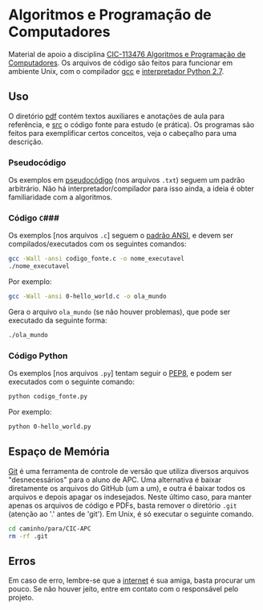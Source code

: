 Algoritmos e Programação de Computadores
========================================

Material de apoio a disciplina [CIC-113476 Algoritmos e Programação de Computadores](http://aprender.ead.unb.br/course/view.php?id=2482). Os arquivos de código são feitos para funcionar em ambiente Unix, com o compilador [gcc](http://gcc.gnu.org/) e [interpretador Python 2.7](http://wiki.python.org.br/InicieSe).

Uso
---

O diretório [pdf](pdf) contém textos auxiliares e anotações de aula para referência, e [src](src) o código fonte para estudo (e prática). Os programas são feitos para exemplificar certos conceitos, veja o cabeçalho para uma descrição.


### Pseudocódigo ###

Os exemplos em [pseudocódigo](https://pt.wikipedia.org/wiki/Pseudoc%C3%B3digo) (nos arquivos ```.txt```) seguem um padrão arbitrário. Não há interpretador/compilador para isso ainda, a ideia é obter familiaridade com a algoritmos.

### Código ```C```###

Os exemplos [nos arquivos ```.c```] seguem o [padrão ANSI](http://pt.wikipedia.org/wiki/Biblioteca_padr%C3%A3o_do_C#Padr.C3.A3o_ANSI), e devem ser compilados/executados com os seguintes comandos:

```bash
gcc -Wall -ansi codigo_fonte.c -o nome_executavel
./nome_executavel
```

Por exemplo:

```bash
gcc -Wall -ansi 0-hello_world.c -o ola_mundo
```

Gera o arquivo ```ola_mundo``` (se não houver problemas), que pode ser executado da seguinte forma:

```bash
./ola_mundo
```

### Código Python ###

Os exemplos [nos arquivos ```.py```] tentam seguir o [PEP8](http://wiki.python.org.br/GuiaDeEstilo), e podem ser executados com o seguinte comando:

```bash
python codigo_fonte.py
```

Por exemplo:

```bash
python 0-hello_world.py
```

Espaço de Memória
-----------------

[Git](http://git-scm.com/book/pt-br/v1) é uma ferramenta de controle de versão que utiliza diversos arquivos "desnecessários" para o aluno de APC. Uma alternativa é baixar diretamente os arquivos do GitHub (um a um), e outra é baixar todos os arquivos e depois apagar os indesejados. Neste último caso, para manter apenas os arquivos de código e PDFs, basta remover o diretório ```.git``` (atenção ao '.' antes de 'git'). Em Unix, é só executar o seguinte comando.

```bash
cd caminho/para/CIC-APC
rm -rf .git
```

Erros
-----

Em caso de erro, lembre-se que a [internet](http://www.google.com.br) é sua amiga, basta procurar um pouco. Se não houver jeito, entre em contato com o responsável pelo projeto.
